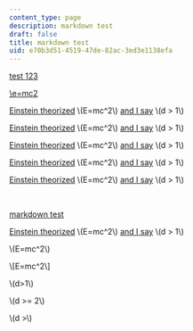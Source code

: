 ```yaml
---
content_type: page
description: markdown test
draft: false
title: markdown test
uid: e70b3d51-4519-47de-82ac-3ed3e1138efa
---
```

[test 123](https://en.wikipedia.org/wiki/Unicorn_%28disambiguation%29)

[\\e=mc2](https://en.wikipedia.org/wiki/Unicorn_%28disambiguation%29)

[Einstein theorized](https://en.wikipedia.org/wiki/Unicorn_%28disambiguation%29) \\(E=mc^2\\) [and I say](https://en.wikipedia.org/wiki/Unicorn_%28disambiguation%29) \\(d > 1\\)

[Einstein theorized](https://developer.android.com/reference/android/content/res/Resources#getColor%28int%29) \\(E=mc^2\\) [and I say](https://developer.android.com/reference/android/content/res/Resources#getColor%28int%29) \\(d > 1\\)

[Einstein theorized](https://example.com/test%281%29) \\(E=mc^2\\) [and I say](https://example.com/test%281%29) \\(d > 1\\)

[Einstein theorized](https://example.com/test%281%29.html) \\(E=mc^2\\) [and I say](https://example.com/test%281%29.html) \\(d > 1\\)

[Einstein theorized](https://commons.wikimedia.org/wiki/File:Saint_Joseph_charpentier_%28La_Tour%29.jpg) \\(E=mc^2\\) [and I say](https://commons.wikimedia.org/wiki/File:Saint_Joseph_charpentier_%28La_Tour%29.jpg) \\(d > 1\\)

 

[markdown test](https://commons.wikimedia.org/wiki/File:Saint_Joseph_charpentier_%28La_Tour%29.jpg)

[Einstein theorized](https://commons.wikimedia.org/wiki/File:Saint_Joseph_charpentier_%28La_Tour%29.jpg) \\(E=mc^2\\) [and I say](https://commons.wikimedia.org/wiki/File:Saint_Joseph_charpentier_%28La_Tour%29.jpg) \\(d > 1\\)

\\(E=mc^2\\)

\\[E=mc^2\\]

\\(d>1\\)

\\(d >= 2\\)

\\(d >\\)